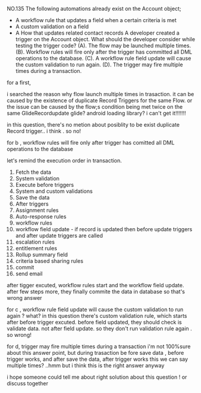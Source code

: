 NO.135 The following automations already exist on the Account object;
* A workflow rule that updates a field when a certain criteria is met
* A custom validation on a field
* A How that updates related contact records
A developer created a trigger on the Account object.
What should the developer consider while testing the trigger code?
(A). The flow may be launched multiple times.
(B). Workflow rules will fire only after the trigger has committed all DML operations to the database.
(C). A workflow rule field update will cause the custom validation to run again.
(D). The trigger may fire multiple times during a transaction.


for a first, 

i searched the reason why flow launch multiple times in trasaction.
it can be caused by the existence of duplicate Record Triggers for the same Flow. 
or
the issue can be caused by the flow;s condition being met twice on the same GlideRecordupdate
glide? android loading library?  i can't get it!!!!!!!

in this question, there's no metion about posiblity to be exist duplicate Record trigger.. i think . so no!

for b , 
workflow rules will fire only after trigger has comitted all DML operations to the database

let's remind the execution order in transaction.

1) Fetch the data
2) System validation
3) Execute before triggers
4) System and custom validations
5) Save the data
6) After triggers
7) Assignment rules
8) Auto-response rules
9) workflow rules
10) workflow field update - if record is updated then before update triggers and after update triggers are called
11) escalation rules
12) entitlement rules
13) Rollup summary field
14) criteria based sharing rules
15) commit
16) send email

after tigger excuted, workflow rules start and the workflow field update. 
after few steps more, they finally commite the data in database
so that's wrong answer

for c , 
workflow rule field update will cause the custom validation to run again ?
what?
in this question there's custom validation rule, which starts after before trigger excuted.
before field updated, they should check is validate data. not after field update. so they don't run validation rule again . so wrong!

for d,
trigger may fire multiple times during a transaction 
i'm not 100%sure about this answer point, but during trasaction be fore save data , before trigger works, and after save the data, after trigger works
this we can say multiple times? ..hmm but i think this is the right answer anyway

 i hope someone could tell me about right solution about this question ! or discuss together 
